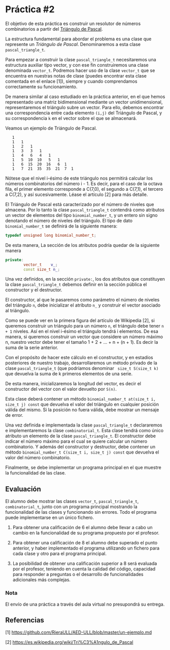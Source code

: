 # Práctica #2

El objetivo de esta práctica es construir un resolutor de números combinatorios a partir del [Triángulo de Pascal](https://es.wikipedia.org/wiki/Tri%C3%A1ngulo_de_Pascal).

La estructura fundamental para abordar el problema es una clase que represente un *Triángulo de Pascal*. Denominaremos a esta clase ```pascal_triangle_t```.

Para empezar a construir la clase ```pascal_triangle_t```  necesitaremos una estructura auxiliar tipo vector, y con ese fin construiremos una clase denominada ```vector_t```. Podremos hacer uso de la clase ```vector_t``` que se encuentra en nuestras notas de clase (puedes encontrar esta clase comentada en el enlace [1]), siempre y cuando comprendamos correctamente su funcionamiento.

De manera similar al caso estudiado en la práctica anterior, en el que hemos representado una matriz bidimensional mediante un vector unidimensional, representaremos el triángulo subre un vector. Para ello, debemos encontrar una correspondencia entre cada elemento  ```(i,j)``` del Triángulo de Pascal, y su correspondencia ```k``` en el vector sobre el que se almacenará.

Veamos un ejemplo de Triángulo de Pascal. 

```
   1  
   1   1
   1   2   1
   1   3   3   1
   1   4   6   4   1
   1   5  10  10   5   1
   1   6  15  20  16   6  1
   1   7  21  35  35  21  7  1  
```
Nótese que el nivel i-ésimo de este triángulo nos permitirá calcular los números combinatorios del número i - 1. Es decir, para el caso de la octava fila, el primer elemento corresponde a C(7,0), el segundo a C(7,1), el tercero a C(7,2), y así sucesivamente. Léase el artículo [2] para más detalle.

El Triángulo de Pascal está caracterizado por el número de niveles que almacena. Por lo tanto la clase ```pascal_triangle_t``` contendrá como atributos un vector de elementos del tipo ```binomial_number_t```, y un entero sin signo denotando el número de niveles del triángulo. El tipo de dato ```binomial_number_t``` se definirá de la siguiente manera:

```cpp
typedef unsigned long binomial_number_t;
```
De esta manera, La sección de los atributos podría quedar de la siguiente manera

```cpp
private:
        vector_t    v_;
        const size_t n_;
```

Una vez definidos, en la sección ```private:```, los dos atributos que constituyen la clase ```pascal_triangle_t``` debemos definir en la sección pública el constructor y el destructor.

El constructor, al que le pasaremos como parámetro el número de niveles del triángulo ```n```, debe inicializar el atributo ```n_``` y construir el vector asociado al triángulo.

Como se puede ver en la primera figura del artículo de Wikipedia [2], si queremos construir un triángulo para un número ```n```, el triángulo debe tener ```n + 1``` niveles. Así en el nivel i-ésimo el triángulo tendrá i elementos. De esa manera, si queremos construir un vector que considere un número máximo n, nuestro vector debe tener el tamaño 1 + 2 + ... + n + (n + 1). Es decir la suma de la serie anterior. 

Con el propósito de hacer este cálculo en el constructor, y en estadíos posteriores de nuestro trabajo, desarrollaremos un método privado de la clase ```pascal_triangle_t``` (que podríamos denominar ``` size_t S(size_t k)``` que devuelva la suma de k primeros elementos de una serie.

De esta manera, inicializaremos la longitud del vector, es decir el constructor del vector con el valor devuelto por ```S(n)```.

Esta clase deberá contener un método ```binomial_number_t at(size_t i, size_t j) const``` que devuelva el valor del triángulo en cualquier posición válida del mismo. Si la posición no fuera válida, debe mostrar un mensaje de error.

Una vez definida e implementada la clase ```pascal_triangle_t``` declararemos e implementaremos la clase ```combinatorial_t```. Esta clase tendrá como único atributo un elemento de la clase ```pascal_triangle_t```. El constructor debe indicar el número máximo para el cual se quiere calcular un número combinatorio. Y además del constructor y destructor, debe contener un método ```binomial_number_t C(size_t i, size_t j) const``` que devuelva el valor del número combinatorio.

Finalmente, se debe implementar un programa principal en el que muestre la funcionalidad de las clase.

## Evaluación

El alumno debe mostrar las clases ```vector_t```, ```pascal_triangle_t```, ```combinatorial_t```, junto con un programa principal mostrando la funcionalidad de las clases y funcionando sin errores. Todo el programa puede implementarse en un único fichero.

1. Para obtener una calificación de 6 el alumno debe llevar a cabo un cambio en la funcionalidad de su programa propuesto por el profesor.

2. Para obtener una calificación de 8 el alumno debe superado el punto anterior, y haber implementado el programa utilizando un fichero para cada clase y otro para el programa principal.

3. La posibilidad de obtener una calificación superior a 8 será evaluada por el profesor, teniendo en cuenta la calidad del código, capacidad para responder a preguntas o el desarrollo de funcionalidades adicionales más complejas.  

### Nota
El envío de una práctica a través del aula virtual no presupondrá su entrega. 

## Referencias 

[1] https://github.com/RieraULL/AED-ULL/blob/master/un-ejemplo.md

[2] https://es.wikipedia.org/wiki/Tri%C3%A1ngulo_de_Pascal